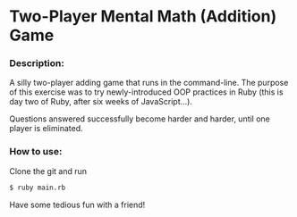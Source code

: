 Two-Player Mental Math (Addition) Game
===

### Description:
A silly two-player adding game that runs in the command-line.  The purpose of this exercise was to try newly-introduced OOP practices in Ruby (this is day two of Ruby, after six weeks of JavaScript...).

Questions answered successfully become harder and harder, until one player is eliminated.

### How to use:
Clone the git and run
```bash
$ ruby main.rb
```

Have some tedious fun with a friend!
